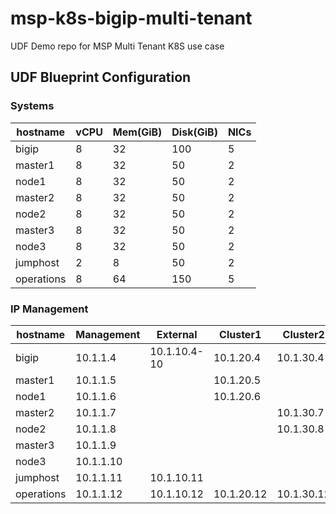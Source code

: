 # msp-k8s-bigip-multi-tenant
UDF Demo repo for MSP Multi Tenant K8S use case

## UDF Blueprint Configuration

### Systems

| hostname   | vCPU | Mem(GiB) | Disk(GiB) | NICs |
|------------|------|----------|-----------|------|
| bigip      | 8    | 32       | 100       | 5    |
| master1    | 8    | 32       | 50        | 2    |
| node1      | 8    | 32       | 50        | 2    |
| master2    | 8    | 32       | 50        | 2    |
| node2      | 8    | 32       | 50        | 2    |
| master3    | 8    | 32       | 50        | 2    |
| node3      | 8    | 32       | 50        | 2    |
| jumphost   | 2    | 8        | 50        | 2    |
| operations | 8    | 64       | 150       | 5    |

### IP Management

| hostname   | Management | External     | Cluster1   | Cluster2   | Cluster3   |
|------------|------------|--------------|------------|------------|------------|
| bigip      | 10.1.1.4   | 10.1.10.4-10 | 10.1.20.4  | 10.1.30.4  | 10.1.40.4  |
| master1    | 10.1.1.5   |              | 10.1.20.5  |            |            |
| node1      | 10.1.1.6   |              | 10.1.20.6  |            |            |
| master2    | 10.1.1.7   |              |            | 10.1.30.7  |            |
| node2      | 10.1.1.8   |              |            | 10.1.30.8  |            |
| master3    | 10.1.1.9   |              |            |            | 10.1.40.9  |
| node3      | 10.1.1.10  |              |            |            | 10.1.40.10 |
| jumphost   | 10.1.1.11  | 10.1.10.11   |            |            |            |
| operations | 10.1.1.12  | 10.1.10.12   | 10.1.20.12 | 10.1.30.12 | 10.1.40.12 |

